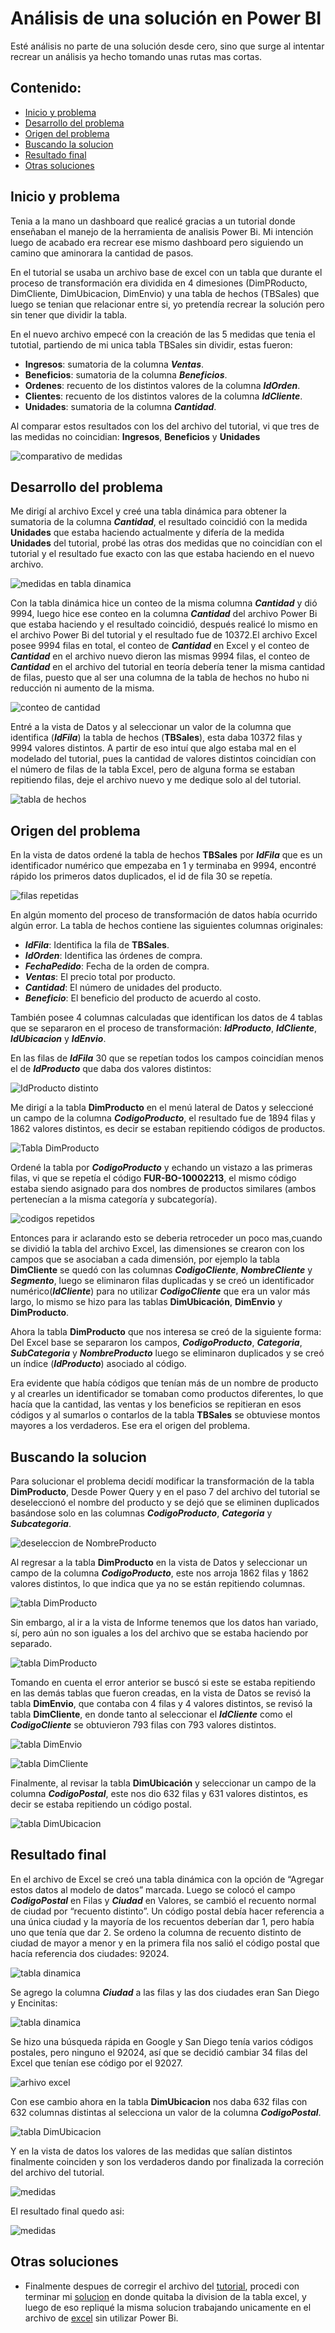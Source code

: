 # Análisis de una solución en Power BI

Esté análisis no parte de una solución desde cero, sino que surge al intentar recrear un análisis ya hecho tomando unas rutas mas cortas. 

## Contenido:

- [Inicio y problema](#inicio-y-problema)
- [Desarrollo del problema](#desarrollo-del-problema)
- [Origen del problema](#origen-del-problema)
- [Buscando la solucion](#buscando-la-solucion)
- [Resultado final](#resultado-final)
- [Otras soluciones](#otras-soluciones)

## Inicio y problema

Tenia a la mano un dashboard que realicé gracias a un tutorial donde enseñaban el manejo de la herramienta de analisis Power Bi. Mi intención luego de acabado era recrear ese mismo dashboard pero siguiendo un camino que aminorara la cantidad de pasos.

En el tutorial se usaba un archivo base de excel con un tabla que durante el proceso de transformación era dividida en 4 dimesiones (DimPRoducto, DimCliente, DimUbicacion, DimEnvio) y una tabla de hechos (TBSales) que luego se tenian que relacionar entre si, yo pretendía recrear la solución pero sin tener que dividir la tabla.

En el nuevo archivo empecé con la creación de las 5 medidas que tenia el tutotial, partiendo de mi unica tabla TBSales sin dividir, estas fueron:

- **Ingresos**: sumatoria de la columna ***Ventas***.
- **Beneficios**: sumatoria de la columna ***Beneficios***.
- **Ordenes**: recuento de los distintos valores de la columna ***IdOrden***.
- **Clientes**: recuento de los distintos valores de la columna ***IdCliente***.
- **Unidades**: sumatoria de la columna ***Cantidad***.

Al comparar estos resultados con los del archivo del tutorial, vi que tres de las medidas no coincidian: **Ingresos**, **Beneficios** y **Unidades**

![comparativo de medidas](imagenes/imagen2.PNG)


## Desarrollo del problema

Me dirigí al archivo Excel y creé una tabla dinámica para obtener la sumatoria de la columna ***Cantidad***, el resultado coincidió con la medida **Unidades** que estaba haciendo actualmente y difería de la medida **Unidades** del tutorial, probé las otras dos medidas que no coincidían con el tutorial y el resultado fue exacto con las que estaba haciendo en el nuevo archivo.

![medidas en tabla dinamica](imagenes/imagen3.PNG)

Con la tabla dinámica hice un conteo de la misma columna ***Cantidad*** y dió 9994, luego hice ese conteo en la columna ***Cantidad*** del archivo Power Bi que estaba haciendo y el resultado coincidió, después realicé lo mismo en el archivo Power Bi del tutorial y el resultado fue de 10372.El archivo Excel posee 9994 filas en total, el conteo de ***Cantidad*** en Excel y el conteo de ***Cantidad*** en el archivo nuevo dieron las mismas 9994 filas, el conteo de ***Cantidad*** en el archivo del tutorial en teoría debería tener la misma cantidad de filas, puesto que al ser una columna de la tabla de hechos no hubo ni reducción ni aumento de la misma.

![conteo de cantidad](imagenes/imagen4.PNG)

Entré a la vista de Datos y al seleccionar un valor de la columna que identifica (***IdFila***) la tabla de hechos (**TBSales**), esta daba 10372 filas y 9994 valores distintos. A partir de eso intuí que algo estaba mal en el modelado del tutorial, pues la cantidad de valores distintos coincidían con el número de filas de la tabla Excel, pero de alguna forma se estaban repitiendo filas, deje el archivo nuevo y me dedique solo al del tutorial.

![tabla de hechos](imagenes/imagen5.PNG)


## Origen del problema

En la vista de datos ordené la tabla de hechos **TBSales** por ***IdFila*** que es un identificador numérico que empezaba en 1 y terminaba en 9994, encontré rápido los primeros datos duplicados, el id de fila 30 se repetía.

![filas repetidas](imagenes/imagen6.PNG)

En algún momento del proceso de transformación de datos había ocurrido algún error. La tabla de hechos contiene las siguientes columnas originales:

- ***IdFila***: Identifica la fila de **TBSales**.
- ***IdOrden***: Identifica las órdenes de compra.
- ***FechaPedido***: Fecha de la orden de compra.
- ***Ventas***: El precio total por producto.
- ***Cantidad***: El número de unidades del producto.
- ***Beneficio***: El beneficio del producto de acuerdo al costo.

También posee 4 columnas calculadas que identifican los datos de 4 tablas que se separaron en el proceso de transformación: ***IdProducto***, ***IdCliente***, ***IdUbicacion*** y ***IdEnvio***.

En las filas de ***IdFila*** 30 que se repetían todos los campos coincidían menos el de ***IdProducto*** que daba dos valores distintos:

![IdProducto distinto](imagenes/imagen7.PNG)

Me dirigí a la tabla **DimProducto** en el menú lateral de Datos y seleccioné un campo de la columna ***CodigoProducto***, el resultado fue de 1894 filas y 1862 valores distintos, es decir se estaban repitiendo códigos de productos.

![Tabla DimProducto](imagenes/imagen8.PNG)

Ordené la tabla por ***CodigoProducto*** y echando un vistazo a las primeras filas, vi que se repetía el código **FUR-BO-10002213**, el mismo código estaba siendo asignado para dos nombres de productos similares (ambos pertenecían a la misma categoría y subcategoría).

![codigos repetidos](imagenes/imagen9.PNG)

Entonces para ir aclarando esto se deberia retroceder un poco mas,cuando se dividió la tabla del archivo Excel, las dimensiones se crearon con los campos que se asociaban a cada dimensión, por ejemplo la tabla **DimCliente** se quedó con las columnas ***CodigoCliente***, ***NombreCliente*** y ***Segmento***, luego se eliminaron filas duplicadas y se creó un identificador numérico(***IdCliente***) para no utilizar ***CodigoCliente*** que era un valor más largo, lo mismo se hizo para las tablas **DimUbicación**, **DimEnvio** y **DimProducto**.

Ahora la tabla **DimProducto** que nos interesa se creó de la siguiente forma: Del Excel base se separaron los campos, ***CodigoProducto***, ***Categoria***, ***SubCategoria*** y ***NombreProducto*** luego se eliminaron duplicados y se creó un índice (***IdProducto***) asociado al código.

Era evidente que había códigos que tenían más de un nombre de producto y al crearles un identificador se tomaban como productos diferentes, lo que hacía que la cantidad, las ventas y los beneficios se repitieran en esos códigos y al sumarlos o contarlos de la tabla **TBSales** se obtuviese montos mayores a los verdaderos. Ese era el origen del problema.


## Buscando la solucion

Para solucionar el problema decidí modificar la transformación de la tabla **DimProducto**, Desde Power Query y en el paso 7 del archivo del tutorial se deseleccionó el nombre del producto y se dejó que se eliminen duplicados basándose solo en las columnas ***CodigoProducto***, ***Categoria*** y ***Subcategoria***.

![deseleccion de NombreProducto](imagenes/imagen10.PNG)

Al regresar a la tabla **DimProducto** en la vista de Datos y seleccionar un campo de la columna ***CodigoProducto***, este nos arroja 1862 filas y 1862 valores distintos, lo que indica que ya no se están repitiendo columnas.

![tabla DimProducto](imagenes/imagen11.PNG)

Sin embargo, al ir a la vista de Informe tenemos que los datos han variado, sí, pero aún no son iguales a los del archivo que se estaba haciendo por separado.

![tabla DimProducto](imagenes/imagen12.PNG)

Tomando en cuenta el error anterior se buscó si este se estaba repitiendo en las demás tablas que fueron creadas, en la vista de Datos se revisó la tabla **DimEnvio**, que contaba con 4 filas y 4 valores distintos, se revisó la tabla **DimCliente**, en donde tanto al seleccionar el ***IdCliente*** como el ***CodigoCliente*** se obtuvieron 793 filas con 793 valores distintos.

![tabla DimEnvio](imagenes/imagen13.PNG)

![tabla DimCliente](imagenes/imagen14.PNG)

Finalmente, al revisar la tabla **DimUbicación** y seleccionar un campo de la columna ***CodigoPostal***, este nos dio 632 filas y 631 valores distintos, es decir se estaba repitiendo un código postal.

![tabla DimUbicacion](imagenes/imagen15.PNG)


## Resultado final

En el archivo de Excel se creó una tabla dinámica con la opción de “Agregar estos datos al modelo de datos” marcada. Luego se colocó el campo ***CodigoPostal*** en Filas y ***Ciudad*** en Valores, se cambió el recuento normal de ciudad por “recuento distinto”. Un código postal debía hacer referencia a una única ciudad y la mayoría de los recuentos deberían dar 1, pero había uno que tenía que dar 2. Se ordeno la columna de recuento distinto de ciudad de mayor a menor y en la primera fila nos salió el código postal que hacía referencia  dos ciudades: 92024.

![tabla dinamica](imagenes/imagen16.PNG)

Se agrego la columna ***Ciudad*** a las filas y las dos ciudades eran San Diego y Encinitas:

![tabla dinamica](imagenes/imagen17.PNG)

Se hizo una búsqueda rápida en Google y San Diego tenía varios códigos postales, pero ninguno el 92024, así que se decidió cambiar 34 filas del Excel que tenían ese código por el 92027.

![arhivo excel](imagenes/imagen18.PNG)

Con ese cambio ahora en la tabla **DimUbicacion** nos daba 632 filas con 632 columnas distintas al selecciona un valor de la columna ***CodigoPostal***.

![tabla DimUbicacion](imagenes/imagen19.PNG)

Y en la vista de datos los valores de las medidas que salían distintos finalmente coinciden y son los verdaderos dando por finalizada la correción del archivo del tutorial.

![medidas](imagenes/imagen20.PNG)

El resultado final quedo asi:

![medidas](imagenes/imagen21.PNG)


## Otras soluciones

- Finalmente despues de corregir el archivo del [tutorial](Power%20BI%20tutorial), procedi con terminar mi [solucion](Power%20BI%20sin%20dividir%20tabla) en donde quitaba la division de la tabla excel, y luego de eso repliqué la misma solucion trabajando unicamente en el archivo de [excel](Dashboard%20en%20excel) sin utilizar Power Bi.
